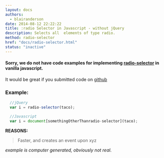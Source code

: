 ```yaml
---
layout: docs
authors:
  - blairanderson
date: 2014-08-12 22:22:22
title: :radio Selector in Javascript - without jQuery
description: Selects all  elements of type radio.
method: radio-selector
href: "docs/radio-selector.html"
status: "inactive"
---
```


#### Sorry, we do not have code examples for implementing [radio-selector](http://api.jquery.com/radio-selector/) in vanilla javascript.

It would be great if you submitted code on [github](https://github.com/blairanderson/without-jquery/blob/master/docs/radio-selector.md)

### Example:

```javascript
  //jQuery
  var i = radio-selector(taco);

  //Javascript
  var i = document[somethingOtherThanradio-selector](taco);

```

**REASONS:**
> Faster, and creates an event upon xyz

*example is computer generated, obviously not real.*
